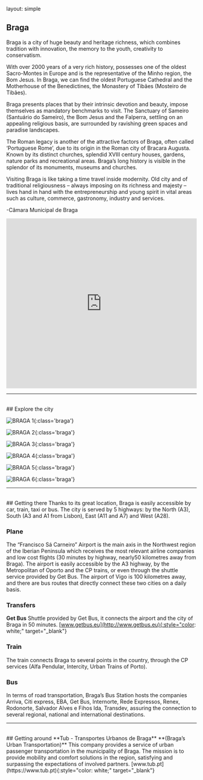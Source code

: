 layout: simple

## Braga

[//]: # 'In this second edition, we had a record number of submissions: 113. 🎉'
[//]: #
[//]: # 'Please check the current Schedule.'
[//]: #
[//]: # 'The conference talks & workshops will take place from 9:00 AM to 6:30 PM, September 7, 8, and 9.'

Braga is a city of huge beauty and heritage richness, which combines tradition with innovation, the memory to the youth, creativity to conservatism.

With over 2000 years of a very rich history, possesses one of the oldest Sacro-Montes in Europe and is the representative of the Minho region, the Bom Jesus. In Braga, we can find the oldest Portuguese Cathedral and the Motherhouse of the Benedictines, the Monastery of Tibães (Mosteiro de Tibães).

Braga presents places that by their intrinsic devotion and beauty, impose themselves as mandatory benchmarks to visit. The Sanctuary of Sameiro (Santuário do Sameiro), the Bom Jesus and the Falperra, settling on an appealing religious basis, are surrounded by ravishing green spaces and paradise landscapes.

The Roman legacy is another of the attractive factors of Braga, often called ‘Portuguese Rome’, due to its origin in the Roman city of Bracara Augusta. Known by its distinct churches, splendid XVIII century houses, gardens, nature parks and recreational areas. Braga’s long history is visible in the splendor of its monuments, museums and churches.

Visiting Braga is like taking a time travel inside modernity. Old city and of traditional religiousness – always imposing on its richness and majesty – lives hand in hand with the entrepreneurship and young spirit in vital areas such as culture, commerce, gastronomy, industry and services.

-Câmara Municipal de Braga
<br>

<iframe style="width:100%;" src="https://www.google.com/maps/embed?pb=!1m18!1m12!1m3!1d2871307.9567439742!2d-9.253030688695183!3d41.178230703557716!2m3!1f0!2f0!3f0!3m2!1i1024!2i768!4f13.1!3m3!1m2!1s0xd24febc6cf5d867%3A0xbc5d054162d1e218!2sBraga!5e0!3m2!1spt-PT!2spt!4v1711109975375!5m2!1spt-PT!2spt" width="600" height="450" style="border:0;" frameborder="0" scrolling="no" marginheight="0" marginwidth="0" loading="lazy" referrerpolicy="no-referrer-when-downgrade"></iframe>
<hr class="pink-line">
<br>
## Explore the city
<div class="swiper-buttons d-none d-sm-block">

<div class="swiper-button-prev"></div>

<div class="swiper-button-next"></div>

</div>

<div markdown="1" class="swiper">

<div markdown="1" class="col-12 swiper-wrapper">

<div markdown="1" class="swiper-slide">

![BRAGA 1](/static/images/braga/braga_1.jpg){:class='braga'}

</div>

<div markdown="1" class="swiper-slide">

![BRAGA 2](/static/images/braga/braga_2.jpg){:class='braga'}

</div>

<div markdown="1" class="swiper-slide">

![BRAGA 3](/static/images/braga/braga_3.jpg){:class='braga'}

</div>

<div markdown="1" class="swiper-slide">

![BRAGA 4](/static/images/braga/braga_4.jpg){:class='braga'}

</div>

<div markdown="1" class="swiper-slide">

![BRAGA 5](/static/images/braga/braga_5.jpg){:class='braga'}

</div>

<div markdown="1" class="swiper-slide">

![BRAGA 6](/static/images/braga/braga_6.jpg){:class='braga'}

</div>
</div>

</div>

<script>
  window.addEventListener("DOMContentLoaded", function(){
    const swiper = new Swiper('.swiper', {
      slidesPerView: "auto",
      grabCursor: true,
    loop: true,
      navigation: {
      nextEl: '.swiper-button-next',
      prevEl: '.swiper-button-prev',
  },
    });
  });
</script>
<hr class="pink-line">
<br>
## Getting there
Thanks to its great location, Braga is easily accessible by car, train, taxi or bus.
The city is served by 5 highways: by the North (A3), South (A3 and A1 from Lisbon), East (A11 and A7) and West (A28).

### Plane

The “Francisco Sá Carneiro” Airport is the main axis in the Northwest region of the Iberian Peninsula which receives the
most relevant airline companies and low cost flights (30 minutes by highway, nearly50 kilometres away from Braga). The
airport is easily accessible by the A3 highway, by the Metropolitan of Oporto and the CP trains, or even through the
shuttle service provided by Get Bus.
The airport of Vigo is 100 kilometres away, and there are bus routes that directly connect these two cities on a daily
basis.

### Transfers

**Get Bus**
Shuttle provided by Get Bus, it connects the airport and the city of Braga in 50 minutes.
[www.getbus.eu](http://www.getbus.eu){:style="color: white;" target="\_blank"}

### Train

The train connects Braga to several points in the country, through the CP services (Alfa Pendular, Intercity, Urban
Trains of Porto).

### Bus

In terms of road transportation, Braga’s Bus Station hosts the companies Arriva, Citi express, EBA, Get Bus, Internorte,
Rede Expressos, Renex, Rodonorte, Salvador Alves e Fihos lda, Transdev, assuring the connection to several regional,
national and international destinations.
<br>

<hr class="pink-line">
<br>
## Getting around
**Tub - Transportes Urbanos de Braga**
**(Braga’s Urban Transportation)**
This company provides a service of urban passenger transportation in the municipality of Braga. The mission is to provide mobility and comfort solutions in the region, satisfying and surpassing the expectations of involved partners.
[www.tub.pt](https://www.tub.pt){:style="color: white;" target="_blank"}
<br>
